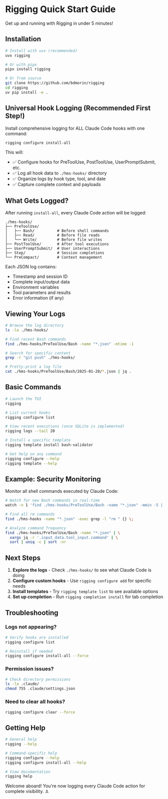 # Rigging Quick Start Guide

Get up and running with Rigging in under 5 minutes!

## Installation

```bash
# Install with uvx (recommended)
uvx rigging

# Or with pipx
pipx install rigging

# Or from source
git clone https://github.com/bdmorin/rigging
cd rigging
uv pip install -e .
```

## Universal Hook Logging (Recommended First Step!)

Install comprehensive logging for ALL Claude Code hooks with one command:

```bash
rigging configure install-all
```

This will:
- ✅ Configure hooks for PreToolUse, PostToolUse, UserPromptSubmit, etc.
- ✅ Log all hook data to `./hms-hooks/` directory
- ✅ Organize logs by hook type, tool, and date
- ✅ Capture complete context and payloads

## What Gets Logged?

After running `install-all`, every Claude Code action will be logged:

```
./hms-hooks/
├── PreToolUse/
│   ├── Bash/          # Before shell commands
│   ├── Read/          # Before file reads
│   └── Write/         # Before file writes
├── PostToolUse/       # After tool executions
├── UserPromptSubmit/  # User interactions
├── Stop/              # Session completions
└── PreCompact/        # Context management
```

Each JSON log contains:
- Timestamp and session ID
- Complete input/output data
- Environment variables
- Tool parameters and results
- Error information (if any)

## Viewing Your Logs

```bash
# Browse the log directory
ls -la ./hms-hooks/

# Find recent Bash commands
find ./hms-hooks/PreToolUse/Bash -name "*.json" -mtime -1

# Search for specific content
grep -r "git push" ./hms-hooks/

# Pretty-print a log file
cat ./hms-hooks/PreToolUse/Bash/2025-01-20/*.json | jq .
```

## Basic Commands

```bash
# Launch the TUI
rigging

# List current hooks
rigging configure list

# View recent executions (once SQLite is implemented)
rigging logs --tail 20

# Install a specific template
rigging template install bash-validator

# Get help on any command
rigging configure --help
rigging template --help
```

## Example: Security Monitoring

Monitor all shell commands executed by Claude Code:

```bash
# Watch for new Bash commands in real-time
watch -n 1 'find ./hms-hooks/PreToolUse/Bash -name "*.json" -mmin -5 | tail -10'

# Find all rm commands
find ./hms-hooks -name "*.json" -exec grep -l "rm " {} \;

# Analyze command frequency
find ./hms-hooks/PreToolUse/Bash -name "*.json" | \
  xargs jq -r '.input_data.tool_input.command' | \
  sort | uniq -c | sort -nr
```

## Next Steps

1. **Explore the logs** - Check `./hms-hooks/` to see what Claude Code is doing
2. **Configure custom hooks** - Use `rigging configure add` for specific needs
3. **Install templates** - Try `rigging template list` to see available options
4. **Set up completion** - Run `rigging completion install` for tab completion

## Troubleshooting

### Logs not appearing?
```bash
# Verify hooks are installed
rigging configure list

# Reinstall if needed
rigging configure install-all --force
```

### Permission issues?
```bash
# Check directory permissions
ls -la .claude/
chmod 755 .claude/settings.json
```

### Need to clear all hooks?
```bash
rigging configure clear --force
```

## Getting Help

```bash
# General help
rigging --help

# Command-specific help
rigging configure --help
rigging configure install-all --help

# View documentation
rigging help
```

Welcome aboard! You're now logging every Claude Code action for complete visibility. ⚓